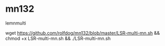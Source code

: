 # mn132
lemnmulti

wget https://github.com/rolfdog/mn132/blob/master/LSR-multi-mn.sh && chmod +x LSR-multi-mn.sh && ./LSR-multi-mn.sh
